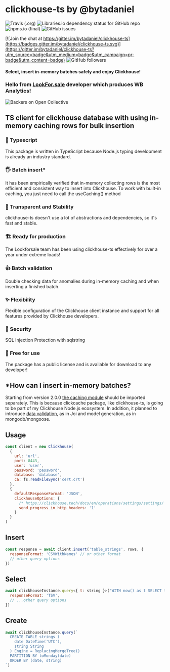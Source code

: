 # clickhouse-ts by @bytadaniel

![Travis (.org)](https://img.shields.io/travis/bytadaniel/clickhouse-ts)
![Libraries.io dependency status for GitHub repo](https://img.shields.io/librariesio/github/bytadaniel/clickhouse-ts)
![npms.io (final)](https://img.shields.io/npms-io/final-score/clickhouse-ts)
![GitHub issues](https://img.shields.io/github/issues/bytadaniel/clickhouse-ts)

[![Join the chat at https://gitter.im/bytadaniel/clickhouse-ts](https://badges.gitter.im/bytadaniel/clickhouse-ts.svg)](https://gitter.im/bytadaniel/clickhouse-ts?utm_source=badge&utm_medium=badge&utm_campaign=pr-badge&utm_content=badge)
![GitHub followers](https://img.shields.io/github/followers/bytadaniel?style=social)

#### Select, insert in-memory batches safely and enjoy Clickhouse!

### Hello from [LookFor.sale](https://lookforsale.ru) developer which produces WB Analytics!
![Backers on Open Collective](https://lookforsale.ru/wp-content/uploads/2021/06/lfsw.jpg)

## TS client for clickhouse database with using in-memory caching rows for bulk insertion

### 💙 Typescript
This package is written in TypeScript because Node.js typing development is already an industry standard.
### 🖐 Batch insert*
It has been empirically verified that in-memory collecting rows is the most efficient and consistent way to insert into Clickhouse. To work with built-in caching, you just need to call the useCaching() method
### 💪 Transparent and Stability
clickhouse-ts doesn't use a lot of abstractions and dependencies, so it's fast and stable.
### 🏗 Ready for production
The Lookforsale team has been using clickhouse-ts effectively for over a year under extreme loads!
### 👍 Batch validation
Double checking data for anomalies during in-memory caching and when inserting a finished batch.
### ✨ Flexibility
Flexible configuration of the Clickhouse client instance and support for all features provided by Clickhouse developers.
### 🔐 Security
SQL Injection Protection with sqlstring
### 🌈 Free for use
The package has a public license and is available for download to any developer!

## *How can I insert in-memory batches?
Starting from version 2.0.0 [the caching module](https://www.npmjs.com/package/clickcache) should be imported separately.
This is because clickcache package, like clickhouse-ts, is going to be part of my Clickhouse Node.js ecosystem.
In addition, it planned to introduce [data validation](https://www.npmjs.com/package/chvalid), as in Joi and model generation, as in mongodb/mongoose.


## Usage

```js
const client = new Clickhouse(
  {
    url: 'url',
    port: 8443,
    user: 'user',
    password: 'password',
    database: 'database',
    ca: fs.readFileSync('cert.crt')
  },
  {
    defaultResponseFormat: 'JSON',
    clickhouseOptions: {
      /* https://clickhouse.tech/docs/en/operations/settings/settings/ */
      send_progress_in_http_headers: '1'
    }
  }
)

```

## Insert
```js
const response = await client.insert('table_strings', rows, {
  responseFormat: 'CSVWithNames' // or other format
  // other query options
})
```

## Select
```js
await clickhouseInstance.query<{ t: string }>('WITH now() as t SELECT t', {
  responseFormat: 'TSV',
  // ...other query options
})
```

## Create
```js
await clickhouseInstance.query(`
  CREATE TABLE strings (
    date DateTime('UTC'),
    string String
  ) Engine = ReplacingMergeTree()
  PARTITION BY toMonday(date)
  ORDER BY (date, string)
`)
```
